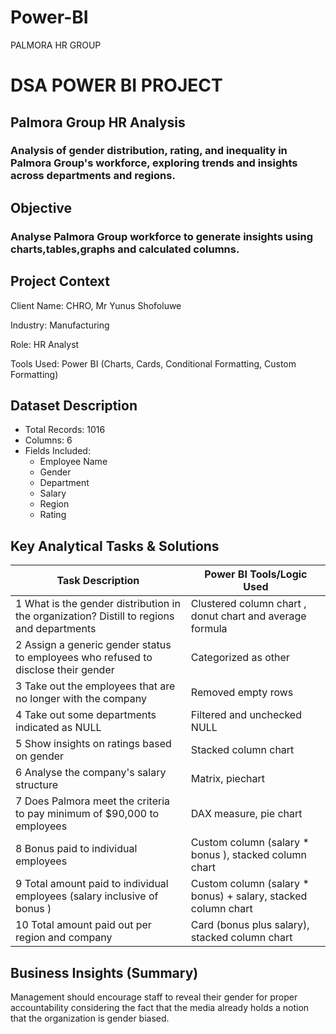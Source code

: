 # Power-BI
PALMORA HR GROUP
# DSA POWER BI PROJECT
## Palmora Group HR Analysis
### Analysis of gender distribution, rating, and inequality in Palmora Group's workforce, exploring trends and insights across departments and regions.

## Objective

### Analyse Palmora Group workforce to generate insights using charts,tables,graphs and calculated columns.

## Project Context
Client Name: CHRO, Mr Yunus Shofoluwe

Industry: Manufacturing

Role: HR Analyst

Tools Used: Power BI (Charts, Cards, Conditional Formatting, Custom Formatting)

## Dataset Description
* Total Records: 1016
* Columns: 6
* Fields Included:
   * Employee Name
   * Gender
   * Department
   * Salary
   * Region
   * Rating

## Key Analytical Tasks & Solutions
| Task Description | Power BI Tools/Logic Used |
| ---------------- | ------------------------- |
| 1  What is the gender distribution in the organization? Distill to regions and departments | Clustered column chart , donut chart and average formula |
| 2  Assign a generic gender status to employees who refused to disclose their gender | Categorized as other |
| 3  Take out the employees that are no longer with the company | Removed empty rows
| 4  Take out some departments indicated as NULL | Filtered and unchecked NULL |
| 5  Show insights on ratings based on gender | Stacked column chart |
| 6  Analyse the company's salary structure | Matrix, piechart |
| 7  Does Palmora meet the criteria to pay minimum of $90,000 to employees | DAX measure, pie chart |
| 8  Bonus paid to individual employees | Custom column (salary * bonus ), stacked column chart |
| 9  Total amount paid to individual employees (salary inclusive of bonus ) | Custom column (salary * bonus) + salary, stacked column chart |
| 10 Total amount paid out per region and company | Card (bonus plus salary), stacked column chart |

## Business Insights (Summary)
Management should encourage staff to reveal their gender for proper accountability considering the fact that the media already holds a notion that the organization is gender biased.
